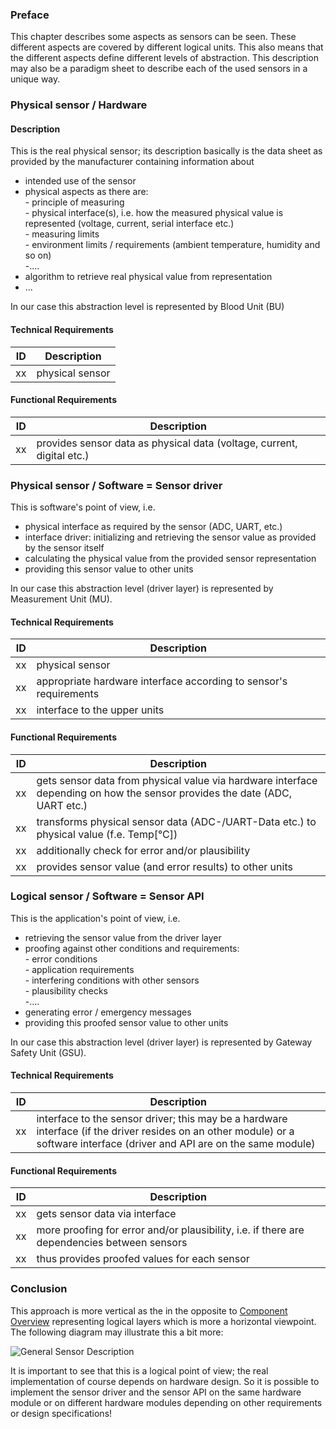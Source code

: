 ### Preface
This chapter describes some aspects as sensors can be seen. These different aspects are covered by different logical units. This also means that the different aspects define different levels of abstraction.
This description may also be a paradigm sheet to describe each of the used sensors in a unique way.

### Physical sensor / Hardware

#### Description
This is the real physical sensor; its description basically is the data sheet as provided by the manufacturer containing information about
- intended use of the sensor
- physical aspects as there are:
  <br>- principle of measuring
  <br>- physical interface(s), i.e. how the measured physical value is represented (voltage, current, serial interface etc.)
  <br>- measuring limits
  <br>- environment limits / requirements (ambient temperature, humidity and so on)
  <br>-....
- algorithm to retrieve real physical value from representation
- ...

In our case this abstraction level is represented by Blood Unit (BU)

#### Technical Requirements

| ID | Description |
| --- | --- |
| xx | physical sensor |

#### Functional Requirements

| ID | Description |
| --- | --- |
| xx | provides sensor data as physical data (voltage, current, digital etc.) |

### Physical sensor / Software = Sensor driver
This is software's point of view, i.e.
- physical interface as required by the sensor (ADC, UART, etc.)
- interface driver: initializing and retrieving the sensor value as provided by the sensor itself
- calculating the physical value from the provided sensor representation
- providing this sensor value to other units

In our case this abstraction level (driver layer) is represented by Measurement Unit (MU).

#### Technical Requirements

| ID | Description |
| --- | --- |
| xx | physical sensor |
| xx | appropriate hardware interface according to sensor's requirements |
| xx | interface to the upper units |

#### Functional Requirements

| ID | Description |
| --- | --- |
| xx | gets sensor data from physical value via hardware interface depending on how the sensor provides the date (ADC, UART etc.) |
| xx | transforms physical sensor data (ADC-/UART-Data etc.) to physical value (f.e. Temp[°C]) |
| xx | additionally check for error and/or plausibility |
| xx | provides sensor value (and error results) to other units |

### Logical sensor / Software = Sensor API
This is the application's point of view, i.e.
- retrieving the sensor value from the driver layer
- proofing against other conditions and requirements:
  <br>- error conditions
  <br>- application requirements
  <br>- interfering conditions with other sensors
  <br>- plausibility checks
  <br>-....
- generating error / emergency messages
- providing this proofed sensor value to other units

In our case this abstraction level (driver layer) is represented by Gateway Safety Unit (GSU).

#### Technical Requirements

| ID | Description |
| --- | --- |
| xx | interface to the sensor driver; this may be a hardware interface (if the driver resides on an other module) or a software interface (driver and API are on the same module) |

#### Functional Requirements

| ID | Description |
| --- | --- |
| xx | gets sensor data via interface |
| xx | more proofing for error and/or plausibility, i.e. if there are dependencies between sensors |
| xx | thus provides proofed values for each sensor |

### Conclusion
This approach is more vertical as the in the opposite to [Component Overview](../ComponentOverview) representing logical layers which is more a horizontal viewpoint.
The following diagram may illustrate this a bit more:

![General Sensor Description](../Diagrams/GeneralSensorDescription.svg)

 It is important to see that this is a logical point of view; the real implementation of course depends on hardware design. So it is possible to implement the sensor driver and the sensor API on the same hardware module or on different hardware modules depending on other requirements or design specifications!
